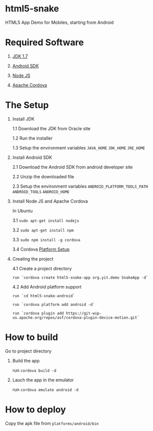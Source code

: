 html5-snake
===========

HTML5 App Demo for Mobiles, starting from Android


Required Software
=================

1. [JDK 1.7](http://www.oracle.com/technetwork/java/javase/downloads/index.html)

2. [Android SDK](http://developer.android.com/sdk/index.html)

3. [Node JS](http://nodejs.org/)

4. [Apache Cordova](http://cordova.apache.org) 

The Setup
=========

1. Install JDK
  
   1.1 Download the JDK from Oracle site

   1.2 Run the installer

   1.3 Setup the environment variables
       `JAVA_HOME`
       `JDK_HOME`
       `JRE_HOME` 

2. Install Android SDK

   2.1 Download the Android SDK from android developer site

   2.2 Unzip the downloaded file

   2.3 Setup the environment variables
       `ANDROID_PLATFORM_TOOLS_PATH`
       `ANDROID_TOOLS`
       `ANDROID_HOME`
  
   
3. Install Node JS and Apache Cordova 


   In Ubuntu

   3.1 `sudo apt-get install nodejs`

   3.2 `sudo apt-get install npm`

   3.3 `sudo npm install -g cordova`

   3.4 Cordova [Platform Setup](http://cordova.apache.org/docs/en/3.0.0/guide_platforms_index.md.html#Platform%20Guides)


4. Creating the project
   
   4.1 Create a project directory

       run `cordova create html5-snake-app org.yit.demo SnakeApp -d`
       
   4.2 Add Android platform support

       run `cd html5-snake-android`

       run `cordova platform add android -d`

       run `cordova plugin add https://git-wip-us.apache.org/repos/asf/cordova-plugin-device-motion.git`

How to build
============
   
Go to project directory

1. Build the app

   run `cordova build -d`

2. Lauch the app in the emulator

   run `cordova emulate android -d`



How to deploy
=============

Copy the apk file from `platforms/android/bin`
 



